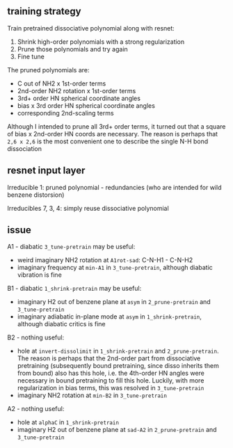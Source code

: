 ## training strategy
Train pretrained dissociative polynomial along with resnet:
1. Shrink high-order polynomials with a strong regularization
2. Prune those polynomials and try again
3. Fine tune

The pruned polynomials are:
* C out of NH2 x 1st-order terms
* 2nd-order NH2 rotation x 1st-order terms
* 3rd+ order HN spherical coordinate angles
* bias x 3rd order HN spherical coordinate angles
* corresponding 2nd-scaling terms

Although I intended to prune all 3rd+ order terms, it turned out that a square of bias x 2nd-order HN coords are necessary. The reason is perhaps that `2,6 x 2,6` is the most convenient one to describe the single N-H bond dissociation

## resnet input layer
Irreducible 1: pruned polynomial - redundancies (who are intended for wild benzene distorsion)

Irreducibles 7, 3, 4: simply reuse dissociative polynomial

## issue
A1 - diabatic `3_tune-pretrain` may be useful:
* weird imaginary NH2 rotation at `A1rot-sad`: C-N-H1 - C-N-H2
* imaginary frequency at `min-A1` in `3_tune-pretrain`, although diabatic vibration is fine

B1 - diabatic `1_shrink-pretrain` may be useful:
* imaginary H2 out of benzene plane at `asym` in `2_prune-pretrain` and `3_tune-pretrain`
* imaginary adiabatic in-plane mode at `asym` in `1_shrink-pretrain`, although diabatic critics is fine

B2 - nothing useful:
* hole at `invert-dissolimit` in `1_shrink-pretrain` and `2_prune-pretrain`. The reason is perhaps that the 2nd-order part from dissociative pretraining (subsequently bound pretraining, since disso inherits them from bound) also has this hole, i.e. the 4th-order HN angles were necessary in bound pretraining to fill this hole. Luckily, with more regularization in bias terms, this was resolved in `3_tune-pretrain`
* imaginary NH2 rotation at `min-B2` in `3_tune-pretrain`

A2 - nothing useful:
* hole at `alphaC` in `1_shrink-pretrain`
* imaginary H2 out of benzene plane at `sad-A2` in `2_prune-pretrain` and `3_tune-pretrain`
